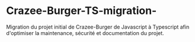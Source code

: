 # Crazee-Burger-TS-migration-
Migration du projet initial de Crazee-Burger de Javascript à Typescript afin d'optimiser la maintenance, sécurité et documentation du projet.
